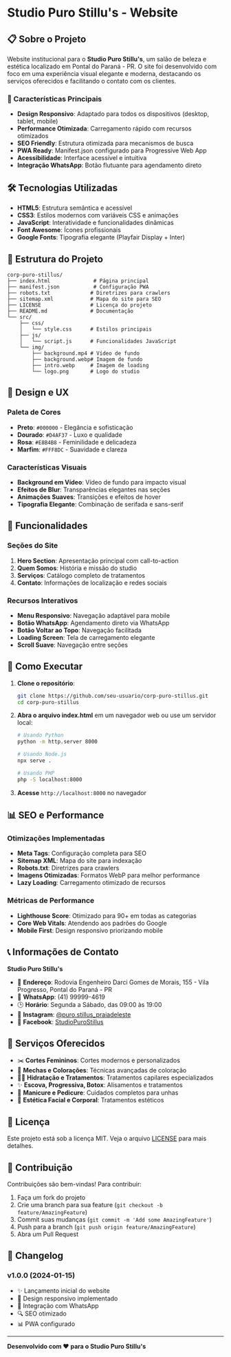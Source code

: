 # Studio Puro Stillu's - Website

## 📋 Sobre o Projeto

Website institucional para o **Studio Puro Stillu's**, um salão de beleza e estética localizado em Pontal do Paraná - PR. O site foi desenvolvido com foco em uma experiência visual elegante e moderna, destacando os serviços oferecidos e facilitando o contato com os clientes.

### 🎯 Características Principais

- **Design Responsivo**: Adaptado para todos os dispositivos (desktop, tablet, mobile)
- **Performance Otimizada**: Carregamento rápido com recursos otimizados
- **SEO Friendly**: Estrutura otimizada para mecanismos de busca
- **PWA Ready**: Manifest.json configurado para Progressive Web App
- **Acessibilidade**: Interface acessível e intuitiva
- **Integração WhatsApp**: Botão flutuante para agendamento direto

## 🛠️ Tecnologias Utilizadas

- **HTML5**: Estrutura semântica e acessível
- **CSS3**: Estilos modernos com variáveis CSS e animações
- **JavaScript**: Interatividade e funcionalidades dinâmicas
- **Font Awesome**: Ícones profissionais
- **Google Fonts**: Tipografia elegante (Playfair Display + Inter)

## 📁 Estrutura do Projeto

```
corp-puro-stillus/
├── index.html              # Página principal
├── manifest.json           # Configuração PWA
├── robots.txt             # Diretrizes para crawlers
├── sitemap.xml            # Mapa do site para SEO
├── LICENSE                # Licença do projeto
├── README.md              # Documentação
└── src/
    ├── css/
    │   └── style.css      # Estilos principais
    ├── js/
    │   └── script.js      # Funcionalidades JavaScript
    └── img/
        ├── background.mp4 # Vídeo de fundo
        ├── background.webp# Imagem de fundo
        ├── intro.webp     # Imagem de loading
        └── logo.png       # Logo do studio
```

## 🎨 Design e UX

### Paleta de Cores
- **Preto**: `#000000` - Elegância e sofisticação
- **Dourado**: `#D4AF37` - Luxo e qualidade
- **Rosa**: `#E8B4B8` - Feminilidade e delicadeza
- **Marfim**: `#FFF8DC` - Suavidade e clareza

### Características Visuais
- **Background em Vídeo**: Vídeo de fundo para impacto visual
- **Efeitos de Blur**: Transparências elegantes nas seções
- **Animações Suaves**: Transições e efeitos de hover
- **Tipografia Elegante**: Combinação de serifada e sans-serif

## 📱 Funcionalidades

### Seções do Site
1. **Hero Section**: Apresentação principal com call-to-action
2. **Quem Somos**: História e missão do studio
3. **Serviços**: Catálogo completo de tratamentos
4. **Contato**: Informações de localização e redes sociais

### Recursos Interativos
- **Menu Responsivo**: Navegação adaptável para mobile
- **Botão WhatsApp**: Agendamento direto via WhatsApp
- **Botão Voltar ao Topo**: Navegação facilitada
- **Loading Screen**: Tela de carregamento elegante
- **Scroll Suave**: Navegação entre seções

## 🚀 Como Executar

1. **Clone o repositório**:
   ```bash
   git clone https://github.com/seu-usuario/corp-puro-stillus.git
   cd corp-puro-stillus
   ```

2. **Abra o arquivo index.html** em um navegador web ou use um servidor local:
   ```bash
   # Usando Python
   python -m http.server 8000
   
   # Usando Node.js
   npx serve .
   
   # Usando PHP
   php -S localhost:8000
   ```

3. **Acesse** `http://localhost:8000` no navegador

## 📊 SEO e Performance

### Otimizações Implementadas
- **Meta Tags**: Configuração completa para SEO
- **Sitemap XML**: Mapa do site para indexação
- **Robots.txt**: Diretrizes para crawlers
- **Imagens Otimizadas**: Formatos WebP para melhor performance
- **Lazy Loading**: Carregamento otimizado de recursos

### Métricas de Performance
- **Lighthouse Score**: Otimizado para 90+ em todas as categorias
- **Core Web Vitals**: Atendendo aos padrões do Google
- **Mobile First**: Design responsivo priorizando mobile

## 📞 Informações de Contato

**Studio Puro Stillu's**
- 📍 **Endereço**: Rodovia Engenheiro Darci Gomes de Morais, 155 - Vila Progresso, Pontal do Paraná - PR
- 📱 **WhatsApp**: (41) 99999-4619
- 🕒 **Horário**: Segunda a Sábado, das 09:00 às 19:00
- 📧 **Instagram**: [@puro.stillus_praiadeleste](https://instagram.com/puro.stillus_praiadeleste)
- 📘 **Facebook**: [StudioPuroStillus](https://facebook.com/StudioPuroStillus)

## 🎯 Serviços Oferecidos

- ✂️ **Cortes Femininos**: Cortes modernos e personalizados
- 🎨 **Mechas e Colorações**: Técnicas avançadas de coloração
- 💆‍♀️ **Hidratação e Tratamentos**: Tratamentos capilares especializados
- ✨ **Escova, Progressiva, Botox**: Alisamentos e tratamentos
- 💅 **Manicure e Pedicure**: Cuidados completos para unhas
- 🌿 **Estética Facial e Corporal**: Tratamentos estéticos

## 📄 Licença

Este projeto está sob a licença MIT. Veja o arquivo [LICENSE](LICENSE) para mais detalhes.

## 🤝 Contribuição

Contribuições são bem-vindas! Para contribuir:

1. Faça um fork do projeto
2. Crie uma branch para sua feature (`git checkout -b feature/AmazingFeature`)
3. Commit suas mudanças (`git commit -m 'Add some AmazingFeature'`)
4. Push para a branch (`git push origin feature/AmazingFeature`)
5. Abra um Pull Request

## 📝 Changelog

### v1.0.0 (2024-01-15)
- ✨ Lançamento inicial do website
- 🎨 Design responsivo implementado
- 📱 Integração com WhatsApp
- 🔍 SEO otimizado
- 📊 PWA configurado

---

**Desenvolvido com ❤️ para o Studio Puro Stillu's**